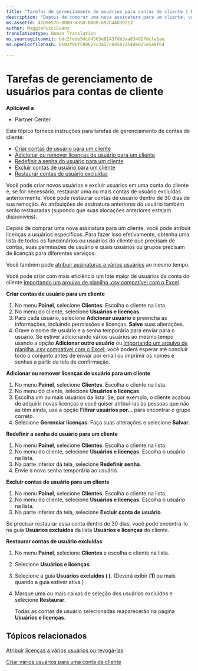 ```yaml
---
title: "Tarefas de gerenciamento de usuários para contas de cliente | Partner Center"
description: "Depois de comprar uma nova assinatura para um cliente, você pode atribuir licenças a usuários específicos."
ms.assetid: 41B06576-8DDD-435D-BABB-697D4AD30213
author: MaggiePucciEvans
translationtype: Human Translation
ms.sourcegitcommit: bdc2fede5dcd4563e91437db3aa834917dcfa1ae
ms.openlocfilehash: 0102f9bf590627c3a27c045022b4de025e5a8f64

---
```


# Tarefas de gerenciamento de usuários para contas de cliente

**Aplicável a**

-  Partner Center

Este tópico fornece instruções para tarefas de gerenciamento de contas de cliente:

-   [Criar contas de usuário para um cliente](#createuseraccounts)
-   [Adicionar ou remover licenças de usuário para um cliente](#userlicensing)
-   [Redefinir a senha do usuário para um cliente](#resetpassword)
-   [Excluir contas de usuário para um cliente](#deleteuseraccounts)
-   [Restaurar contas de usuário excluídas](#restoreuseraccounts)

Você pode criar novos usuários e excluir usuários em uma conta do cliente e, se for necessário, restaurar uma ou mais contas de usuário excluídas anteriormente. Você pode restaurar contas de usuário dentro de 30 dias de sua remoção. As atribuições de assinatura anteriores do usuário também serão restauradas (supondo que suas alocações anteriores estejam disponíveis).

Depois de comprar uma nova assinatura para um cliente, você pode atribuir licenças a usuários específicos. Para fazer isso efetivamente, obtenha uma lista de todos os funcionários ou usuários do cliente que precisam de contas, suas permissões de usuário e quais usuários ou grupos precisam de licenças para diferentes serviços.

Você também pode [atribuir assinaturas a vários usuários](#pc-cloud-sltn-provider-bulk-license-provisioning-for-multiple-users) ao mesmo tempo.

Você pode criar com mais eficiência um lote maior de usuários da conta do cliente [importando um arquivo de planilha .csv compatível com o Excel](#pc-cloud-sltn-provider-adding-multiple-users-to-a-customer-account).

<a href="" id="createuseraccounts"></a>
**Criar contas de usuário para um cliente**

1.  No menu **Painel**, selecione **Clientes**. Escolha o cliente na lista.
2.  No menu do cliente, selecione **Usuários e licenças**.
3.  Para cada usuário, selecione **Adicionar usuário** e preencha as informações, incluindo permissões e licenças. **Salve** suas alterações.
4.  Grave o nome de usuário e a senha temporária para enviar para o usuário. Se estiver adicionando vários usuários ao mesmo tempo usando a opção **Adicionar outro usuário** ou [importando um arquivo de planilha .csv compatível com o Excel](#pc-cloud-sltn-provider-adding-multiple-users-to-a-customer-account), você poderá esperar até concluir todo o conjunto antes de enviar por email ou imprimir os nomes e senhas a partir da tela de confirmação.

<a href="" id="userlicensing"></a>
**Adicionar ou remover licenças de usuário para um cliente**

1.  No menu **Painel**, selecione **Clientes**. Escolha o cliente na lista.
2.  No menu do cliente, selecione **Usuários e licenças**.
3.  Escolha um ou mais usuários da lista. Se, por exemplo, o cliente acabou de adquirir novas licenças e você quiser atribuí-las às pessoas que não as têm ainda, use a opção **Filtrar usuários por...** para encontrar o grupo correto.
4.  Selecione **Gerenciar licenças**. Faça suas alterações e selecione **Salvar**.

<a href="" id="resetpassword"></a>
**Redefinir a senha do usuário para um cliente**

1.  No menu **Painel**, selecione **Clientes**. Escolha o cliente na lista.
2.  No menu do cliente, selecione **Usuários e licenças**. Escolha o usuário na lista.
3.  Na parte inferior da tela, selecione **Redefinir senha**.
4.  Envie a nova senha temporária ao usuário.

<a href="" id="deleteuseraccounts"></a>
**Excluir contas de usuário para um cliente**

1.  No menu **Painel**, selecione **Clientes**. Escolha o cliente na lista.
2.  No menu do cliente, selecione **Usuários e licenças**. Escolha o usuário na lista.
3.  Na parte inferior da tela, selecione **Excluir conta de usuário**.

Se precisar restaurar essa conta dentro de 30 dias, você pode encontrá-lo na guia **Usuários excluídos** da lista **Usuários e licenças** do cliente.

<a href="" id="restoreuseraccounts"></a>
**Restaurar contas de usuário excluídas**

1.  No menu **Painel**, selecione **Clientes** e escolha o cliente na lista.
2.  Selecione **Usuários e licenças**.
3.  Selecione a guia **Usuários excluídos ( )**. (Deverá exibir **(1)** ou mais quando a guia estiver ativa.)
4.  Marque uma ou mais caixas de seleção dos usuários excluídos e selecione **Restaurar**.

    Todas as contas de usuário selecionadas reaparecerão na página **Usuários e licenças**.

## Tópicos relacionados


[Atribuir licenças a vários usuários ou revogá-las](bulk-license-provisioning-for-multiple-users.md)

[Criar vários usuários para uma conta de cliente](adding-multiple-users-to-a-customer-account.md)

 

 






<!--HONumber=Jan17_HO2-->


